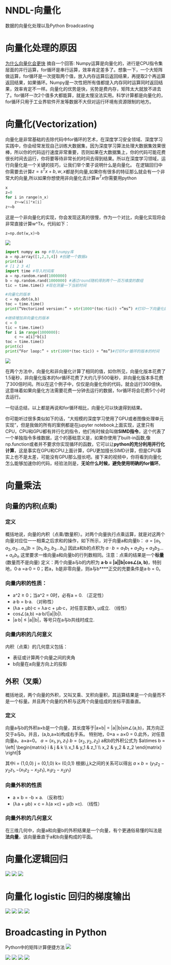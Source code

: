 # NNDL-向量化


数据的向量化处理以及Python Broadcasting
<!--more-->

# 向量化处理的原因
[为什么向量化会更快](https://www.zhihu.com/question/67652386)
摘自一个回答:
Numpy运算是向量化的，进行是CPU指令集层面的并行运算，for循环是串行运算，效率肯定差多了。想象一下，一个大矩阵做运算，for循环是一次提取两个值，放入内存运算后返回结果，再提取2个再运算返回结果，如果循环。Numpy是一次性把所有值都提入内存同时运算同时返回结果，效率肯定不一样。向量化的优势是快，劣势是费内存，矩阵太大就放不进去了。for循环一次2个值多大都能算，就是太慢没法实用。科学计算都是向量化的，for循环只用于工业界软件开发等数据不大但对运行环境有资源限制的地方。

# 向量化(Vectorization)
向量化是非常基础的去除代码中for循环的艺术，在深度学习安全领域、深度学习实践中，你会经常发现自己训练大数据集，因为深度学习算法处理大数据集效果很棒，所以你的代码运行速度非常重要，否则如果在大数据集上，你的代码可能花费很长时间去运行，你将要等待非常长的时间去得到结果。所以在深度学习领域，运行向量化是一个关键的技巧，让我们举个栗子说明什么是向量化。
在逻辑回归中你需要去计算$z = s^Tx+b, w,x$都是列向量,如果你有很多的特征那么就会有一个非常大的向量,所以如果你想使用非向量化去计算$w^Tx$你需要用python
```c++
​x
z=0
for i in range(n_x)
    z+=w[i]*x[i]
z+=b
```
这是一个非向量化的实现，你会发现这真的很慢，作为一个对比，向量化实现将会非常直接计算w^Tx，代码如下：
```python
z=np.dot(w,x)+b
```
![](https://tronwei-1254020584.cos.ap-beijing.myqcloud.com/NNDL/5/1.png)

```python
import numpy as np #导入numpy库
a = np.array([1,2,3,4]) #创建一个数据a
print(a)
# [1 2 3 4]
import time #导入时间库
a = np.random.rand(1000000)
b = np.random.rand(1000000) #通过round随机得到两个一百万维度的数组
tic = time.time() #现在测量一下当前时间

#向量化的版本
c = np.dot(a,b)
toc = time.time()
print(“Vectorized version:” + str(1000*(toc-tic)) +”ms”) #打印一下向量化的版本的时间

#继续增加非向量化的版本
c = 0
tic = time.time()
for i in range(1000000):
    c += a[i]*b[i]
toc = time.time()
print(c)
print(“For loop:” + str(1000*(toc-tic)) + “ms”)#打印for循环的版本的时间
```
![](https://tronwei-1254020584.cos.ap-beijing.myqcloud.com/NNDL/5/2.png)

在两个方法中，向量化和非向量化计算了相同的值，如你所见，向量化版本花费了1.5毫秒，非向量化版本的for循环花费了大约几乎500毫秒，非向量化版本多花费了300倍时间。所以在这个例子中，仅仅是向量化你的代码，就会运行300倍快。这意味着如果向量化方法需要花费一分钟去运行的数据，for循环将会花费5个小时去运行。

一句话总结，以上都是再说和for循环相比，向量化可以快速得到结果。

你可能听过很多类似如下的话，“大规模的深度学习使用了GPU或者图像处理单元实现”，但是我做的所有的案例都是在jupyter notebook上面实现，这里只有CPU，CPU和GPU都有并行化的指令，他们有时候会叫做**SIMD指令**，这个代表了一个单独指令多维数据，这个的基础意义是，如果你使用了built-in函数,像np.function或者并不要求你实现循环的函数，它可以让**python的充分利用并行化计算**，这是事实在GPU和CPU上面计算，GPU更加擅长SIMD计算，但是CPU事实上也不是太差，可能没有GPU那么擅长吧。接下来的视频中，你将看到向量化怎么能够加速你的代码，经验法则是，**无论什么时候，避免使用明确的for循环**。

# 向量乘法
## 向量的内积(点乘)
### 定义
概括地说，向量的内积（点乘/数量积）。对两个向量执行点乘运算，就是对这两个向量对应位一一相乘之后求和的操作，如下所示，对于向量a和向量b：
$a = [a_1,a_2,a_3...a_n] b = [b_1,b_2,b_3...b_n]$
因此a和b的点积为
$a·b = a_1b_1+a_2b_2+a_3b_3...+a_nb_n$
这里要求一维向量a和向量b的行列数相同。注意：点乘的结果是一个**标量**(数量而不是向量)
定义：两个向量a与b的内积为 **a·b = |a||b|cos∠(a, b)**，特别地，0·a =a·0 = 0；若a，b是非零向量，则a与b****正交的充要条件是a·b = 0。

### 向量内积的性质：
 - a^2 ≥ 0；当a^2 = 0时，必有a = 0. （正定性）
 - a·b = b·a. （对称性）
 - (λa + μb)·c = λa·c + μb·c，对任意实数λ, μ成立. （线性）
 - cos∠(a,b) =a·b/(|a||b|).
 - |a·b| ≤ |a||b|，等号只在a与b共线时成立.

### 向量内积的几何意义
内积（点乘）的几何意义包括：
 - 表征或计算两个向量之间的夹角
 - b向量在a向量方向上的投影

## 外积（叉乘）
概括地说，两个向量的外积，又叫叉乘、叉积向量积，其运算结果是一个向量而不是一个标量。并且两个向量的外积与这两个向量组成的坐标平面垂直。

### 定义
向量a与b的外积a×b是一个向量，其长度等于|a×b| = |a||b|sin∠(a,b)，其方向正交于a与b。并且，(a,b,a×b)构成右手系。
特别地，0×a = a×0 = 0.此外，对任意向量a，a×a=0。
$a = (x_1,y_1,z_1)$
$b = (x_2,y_2,z_2)$
a和b的外积公式为
$a\times b = \left| \begin{matrix}
    i & j & k \\
    x_1 & y_1 & z_1 \\
    x_2 & y_2 & z_2
\end{matrix} \right|$

其中i = (1,0,0) j = (0,1,0) k= (0,0,1)
根据i,j,k之间的关系可以得出
$a\times b = (y_1z_2-y_2z_1, -(x_1z_2-x_2z_1), x_1y_2-x_2y_1)$

### 向量外积的性质
 - a × b = -b × a. （反称性）
 - (λa + μb) × c = λ(a ×c) + μ(b ×c). （线性）

### 向量外积的几何意义
在三维几何中，向量a和向量b的外积结果是一个向量，有个更通俗易懂的叫法是**法向量**，该向量垂直于a和b向量构成的平面。

# 向量化逻辑回归
<img loading="lazy" src="https://tronwei-1254020584.cos.ap-beijing.myqcloud.com/NNDL/4/01_.png">

<img loading="lazy" src="https://tronwei-1254020584.cos.ap-beijing.myqcloud.com/NNDL/4/02_.png">

<img loading="lazy" src="https://tronwei-1254020584.cos.ap-beijing.myqcloud.com/NNDL/4/03_.png">

# 向量化 logistic 回归的梯度输出
<img loading="lazy" src="https://tronwei-1254020584.cos.ap-beijing.myqcloud.com/NNDL/4/04_.png">

<img loading="lazy" src="https://tronwei-1254020584.cos.ap-beijing.myqcloud.com/NNDL/4/05_.png">

<img loading="lazy" src="https://tronwei-1254020584.cos.ap-beijing.myqcloud.com/NNDL/4/06_.png">

<img loading="lazy" src="https://tronwei-1254020584.cos.ap-beijing.myqcloud.com/NNDL/4/07_.png">

# Broadcasting in Python
Python中的矩阵计算便捷方法
<img loading="lazy" src="https://tronwei-1254020584.cos.ap-beijing.myqcloud.com/NNDL/4/08_.png">

<img loading="lazy" src="https://tronwei-1254020584.cos.ap-beijing.myqcloud.com/NNDL/4/09_.png">

<img loading="lazy" src="https://tronwei-1254020584.cos.ap-beijing.myqcloud.com/NNDL/4/10_.png">

<img loading="lazy" src="https://tronwei-1254020584.cos.ap-beijing.myqcloud.com/NNDL/4/11_.png">

<img loading="lazy" src="https://tronwei-1254020584.cos.ap-beijing.myqcloud.com/NNDL/4/12_.png">

